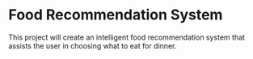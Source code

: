 # Food Recommendation System

This project will create an intelligent food recommendation system that assists the user in choosing what to eat for dinner.